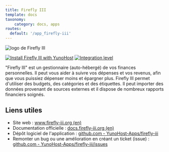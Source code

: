 ```yaml
---
title: Firefly III
template: docs
taxonomy:
    category: docs, apps
routes:
  default: '/app_firefly-iii'
---
```


![logo de Firefly III](image://firefly-logo.png?height=100)

[![Install Firefly III with YunoHost](https://install-app.yunohost.org/install-with-yunohost.png)](https://install-app.yunohost.org/?app=firefly-iii) [![Integration level](https://dash.yunohost.org/integration/firefly-iii.svg)](https://dash.yunohost.org/appci/app/firefly-iii)

"Firefly III" est un gestionnaire (auto-hébergé) de vos finances personnelles. Il peut vous aider à suivre vos dépenses et vos revenus, afin que vous puissiez dépenser moins et épargner plus. Firefly III permet d'utiliser des budgets, des catégories et des étiquettes. Il peut importer des données provenant de sources externes et il dispose de nombreux rapports financiers soignés.

## Liens utiles

 + Site web : [www.firefly-iii.org (en)](https://www.firefly-iii.org/)
 + Documentation officielle : [docs.firefly-iii.org (en)](https://docs.firefly-iii.org/about-firefly-iii/introduction)
 + Dépôt logiciel de l'application : [github.com - YunoHost-Apps/firefly-iii](https://github.com/YunoHost-Apps/firefly-iii_ynh)
 + Remonter un bug ou une amélioration en créant un ticket (issue) : [github.com - YunoHost-Apps/firefly-iii/issues](https://github.com/YunoHost-Apps/firefly-iii_ynh/issues)
